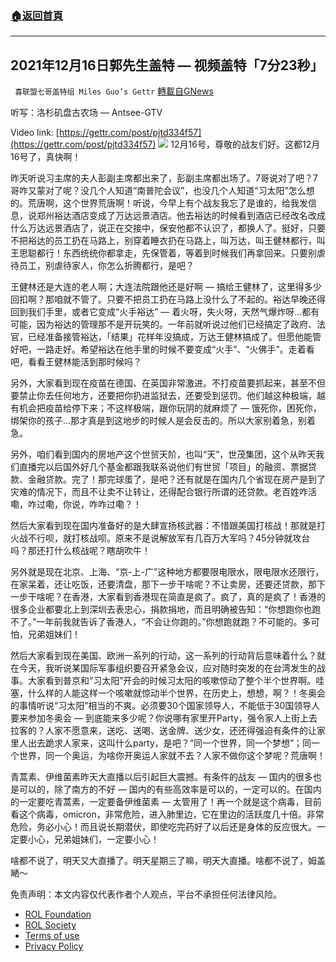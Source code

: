 ###  [:house:返回首頁](https://github.com/ourhimalayas/txt)
---


## 2021年12月16日郭先生盖特 — 视频盖特「7分23秒」
` 喜联盟七哥盖特组 Miles Guo’s Gettr` [轉載自GNews](https://gnews.org/zh-hans/1763836/)

听写：洛杉矶盘古农场 — Antsee-GTV

Video link: [https://gettr.com/post/pjtd334f57](https://gettr.com/post/pjtd334f57)
![](https://assets.gnews.org/wp-content/uploads/2021/12/DEB26082-EA8C-4F7D-950F-DC9B27F1252F.jpeg)
12月16号，尊敬的战友们好。这都12月16号了，真快啊！

昨天听说习主席的夫人彭副主席都出来了，彭副主席都出场了。7哥说对了吧？7哥咋又蒙对了呢？没几个人知道“南普陀会议”，也没几个人知道“习太阳”怎么想的。荒唐啊，这个世界荒唐啊！听说，今早上有个战友我忘了是谁的，给我发信息，说郑州裕达酒店变成了万达远景酒店。他去裕达的时候看到酒店已经改名改成什么万达远景酒店了，说正在交接中，保安他都不认识了，都换人了。挺好，只要不把裕达的员工扔在马路上，别穿着睡衣扔在马路上，叫万达，叫王健林都行，叫王思聪都行！东西统统你都拿走，先保管着，等着到时候我们再拿回来。只要别虐待员工，别虐待家人，你怎么折腾都行，是吧？

王健林还是大连的老人啊；大连法院跟他还是好啊 — 搞给王健林了，这里得多少回扣啊？那咱就不管了。只要不把员工扔在马路上没什么了不起的。裕达早晚还得回到我们手里，或者它变成“火手裕达” — 着火呀，失火呀，天然气爆炸呀…都有可能，因为裕达的管理那不是开玩笑的。一年前就听说过他们已经搞定了政府、法官，已经准备接管裕达，「结果」花样年没搞成，万达王健林搞成了。但愿他能管好吧，一路走好。希望裕达在他手里的时候不要变成“火手”、“火佛手”。走着看吧，看看王健林能活到那时候吗？

另外，大家看到现在疫苗在德国、在英国非常激进。不打疫苗要抓起来，甚至不但要禁止你去任何地方，还要把你扔进监狱去，还要受到惩罚。他们越这种极端，越有机会把疫苗给停下来；不这样极端，跟你玩阴的就麻烦了 — 饿死你，困死你，绑架你的孩子…那才真是到这地步的时候人是会反击的。所以大家别着急，别着急。

另外，咱们看到国内的房地产这个世贸天阶，也叫“天”，世茂集团，这个从昨天我们直播完以后国外好几个基金都跟我联系说他们有世贸「项目」的融资、票据贷款、金融贷款。完了！那完球蛋了，是吧？还有就是在国内几个省现在房产是到了灾难的情况下，而且不让卖不让转让，还得配合银行所谓的还贷款。老百姓咋活嘞，咋过嘞，你说，咋咋过嘞？！

然后大家看到现在国内准备好的是大肆宣扬核武器：不惜跟美国打核战！那就是打火战不行呗，就打核战呗。原来不是说解放军有几百万大军吗？45分钟就攻台吗？那还打什么核战呢？瞎胡吹牛！

另外就是现在北京、上海、“京-上-广”这种地方都要限电限水，限电限水还限行，在家呆着，还让吃饭，还要清盘，那下一步干啥呢？不让卖房，还要还贷款，那下一步干啥呢？在香港，大家看到香港现在简直是疯了。疯了，真的是疯了！香港的很多企业都要北上到深圳去表忠心，捐款捐地，而且明确被告知：“你想跑你也跑不了。”一年前我就告诉了香港人，“不会让你跑的。”你想跑就跑？不可能的。多可怕，兄弟姐妹们！

然后大家看到现在美国、欧洲一系列的行动，这一系列的行动背后意味着什么？就在今天，我听说某国际军事组织要召开紧急会议，应对随时突发的在台湾发生的战事。大家看到普京和“习太阳”开会的时候习太阳的咳嗽惊动了整个半个世界啊。哇塞，什么样的人能这样一个咳嗽就惊动半个世界，在历史上，想想，啊？！冬奥会的事情听说“习太阳”相当的不爽。必须要30个国家领导人，不能低于30国领导人要来参加冬奥会 — 到底能来多少呢？你说哪有家里开Party，强令家人上街上去拉客的？人家不愿意来，送吃、送喝、送金牌、送少女，还还得强迫有条件的让家里人出去跪求人家来，这叫什么party，是吧？“同一个世界，同一个梦想”；同一个世界，同一个奥运，为啥你开奥运人家就不去？人家不做你这个梦呢？荒唐啊！

青蒿素、伊维菌素昨天大直播以后引起巨大震撼。有条件的战友 — 国内的很多也是可以的，除了南方的不好 — 国内的有些高效率是可以的，一定可以的。在国内的一定要吃青蒿素，一定要备伊维菌素 — 太管用了！再一个就是这个病毒，目前看这个病毒，omicron，非常危险，进入肺里边，它在里边的活跃度几十倍。非常危险，务必小心！而且说长期潜伏，即使吃完药好了以后还是身体的反应很大。一定要小心，兄弟姐妹们，一定要小心！

啥都不说了，明天又大直播了。明天星期三了嘛，明天大直播。啥都不说了，姆盖嗮～

 

免责声明：本文内容仅代表作者个人观点，平台不承担任何法律风险。

- [ROL Foundation](https://rolfoundation.org/)
- [ROL Society](https://rolsociety.org/)
- [Terms of use](https://gnews.org/terms-of-use-3/)
- [Privacy Policy](https://gnews.org/privacy-policy/)
